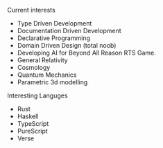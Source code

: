 Current interests

* Type Driven Development
* Documentation Driven Development
* Declarative Programming
* Domain Driven Design (total noob)
* Developing AI for Beyond All Reason RTS Game.
* General Relativity
* Cosmology
* Quantum Mechanics
* Parametric 3d modelling

Interesting Languges

* Rust
* Haskell
* TypeScript
* PureScript
* Verse
  
